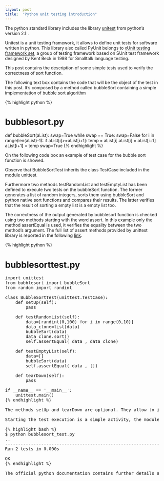 ```yaml
---
layout: post
title:  "Python unit testing introduction"
---
```


The python standard library includes the library [unitest](https://docs.python.org/2/library/unittest.html) from python’s version 2.1 .

Unitest is a unit testing framework, it  allows to define unit tests for software written in python.
This library also called PyUnit belongs to [xUnit testing framework set](http://en.wikipedia.org/wiki/XUnit), a group of testing framework based on SUnit test framework designed by Kent Beck in 1998 for Smalltalk language testing.

This post contains the description of  some simple tests used to verify the correctness of sort function.

The following text box contains the code that will be the object of the test in this post. It’s composed by a method called bubbleSort containing a simple implementation of [bubble sort algorithm](http://en.wikipedia.org/wiki/Bubble_sort)

{% highlight python %}
# bubblesort.py
def bubbleSort(aList):
    swap=True
        while swap == True:
           swap=False
           for i in range(len(aList)-1):
               if aList[i]>=aList[i+1]:
                   temp = aList[i]
                   aList[i] = aList[i+1]
                   aList[i+1] = temp
                   swap=True
{% endhighlight %}

On the following code box an example of test case for the bubble sort function is showed.

Observe that BubbleSortTest inherits the class TestCase included in the module unittest.

Furthermore two methods testRandomList and testEmptyList has been defined to execute two tests on the bubbleSort function. The former generates a list of random integers, sorts them using bubbleSort and python native sort functions and compares their results. The latter verifies that the result of sorting a empty list is a empty list too.

The correctness of the output generated by bubblesort function is checked using two methods starting with the word assert. In this example only the method assertEqual is used, it verifies the equality between the two method’s argument. The full list of assert methods provided by unittest library is reported in the following [link](https://docs.python.org/2/library/unittest.html#unittest.TestCase.assertEqual).


{% highlight python %}
# bubblesorttest.py</pre>
<pre>import unittest
from bubblesort import bubbleSort
from random import randint
 
class BubbleSortTest(unittest.TestCase):
    def setUp(self):
        pass
 
    def testRandomList(self):
        data=[randint(0,100) for i in range(0,10)]
        data_clone=list(data)
        bubbleSort(data)
        data_clone.sort()
        self.assertEqual( data , data_clone)
 
    def testEmptyList(self):
        data=[]
        bubbleSort(data)
        self.assertEqual( data , [])
 
    def tearDown(self):
        pass
 
if __name__ == '__main__':
    unittest.main()
{% endhighlight %}

The methods setUp and tearDown are optional. They allow to initialize and to release resources used during the tests,respectively. If these two function are defined, their code is executed before and after the execution of each test method.

Starting the test execution is a simple activity, the module bubblesorttest.py must be executed from python interpreter as showed in the following box.

{% highlight bash %}
$ python bubblesort_test.py
..
----------------------------------------------------------------------
Ran 2 tests in 0.000s
 
OK
{% endhighlight %}

The official python documentation contains further details about unittest [library](https://docs.python.org/3/library/unittest.html).

